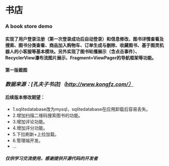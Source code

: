 # 书店
### A book store demo

#### 实现了用户登录注册（第一次登录成功后自动登录）和信息修改、图书详情查看及搜索、图书分类查看、商品加入购物车、订单生成与删除、收藏图书、基于图灵机器人的小客服等基本模块。另外实现了图书轮播展示（含点击事件）、RecyclerView瀑布流图片展示、Fragment+ViewPager的导航框架等功能。

#### 第一版截图

### *数据来源：[孔夫子书店]（http://www.kongfz.com/）*

#### 后续版本修改期望：
* 1.sqlitedatabase改为mysql，sqlitedatabase在应用卸载后容易丢失。
* 2.增加扫描二维码搜索图书的功能。
* 3.增加评论功能。
* 4.增加评分功能。
* 5.下拉刷新+上拉加载。
* 6.管理端开发。
* ...

##### 仅供学习交流使用，感谢提供开源代码的开发者
